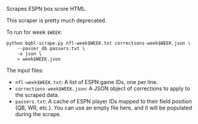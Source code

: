 Scrapes ESPN box score HTML.

This scraper is pretty much deprecated.

To run for week `$WEEK`:

```
python bqbl-scrape.py nfl-week$WEEK.txt corrections-week$WEEK.json \
    --passer_db passers.txt \
    -o json \
    > week$WEEK.json
```

The input files:

*   `nfl-week$WEEK.txt`: A list of ESPN game IDs, one per line.
*   `corrections-week$WEEK.json`: A JSON object of corrections to apply to the
    scraped data.
*   `passers.txt`: A cache of ESPN player IDs mapped to their field position
    (QB, WR, etc.). You can use an empty file here, and it will be populated
    during the scrape.
